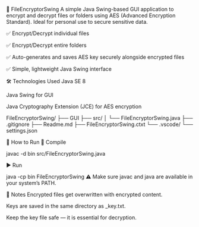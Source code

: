 🔐 FileEncryptorSwing
A simple Java Swing-based GUI application to encrypt and decrypt files or folders using AES (Advanced Encryption Standard). Ideal for personal use to secure sensitive data.

✅ Encrypt/Decrypt individual files

✅ Encrypt/Decrypt entire folders

✅ Auto-generates and saves AES key securely alongside encrypted files

✅ Simple, lightweight Java Swing interface

🛠️ Technologies Used
Java SE 8

Java Swing for GUI

Java Cryptography Extension (JCE) for AES encryption

FileEncryptorSwing/
├── GUI
├── src/
│   └── FileEncryptorSwing.java
├── .gitignore
├── Readme.md
├── FileEncryptorSwing.ctxt
└── .vscode/
    └── settings.json

🧪 How to Run
🔧 Compile

javac -d bin src/FileEncryptorSwing.java   

▶️ Run 

java -cp bin FileEncryptorSwing
⚠️ Make sure javac and java are available in your system’s PATH. 

📎 Notes
Encrypted files get overwritten with encrypted content.

Keys are saved in the same directory as <filename>_key.txt.

Keep the key file safe — it is essential for decryption.
